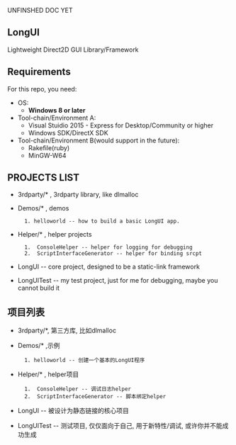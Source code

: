 ﻿UNFINSHED DOC YET

## LongUI
  
Lightweight Direct2D GUI Library/Framework

## Requirements
  
For this repo, you need:
  
  - OS: 
    - **Windows 8 or later**
  - Tool-chain/Environment A:
    - Visual Stuidio 2015 - Express for Desktop/Community or higher
    - Windows SDK/DirectX SDK
  - Tool-chain/Environment B(would support in the future):
    - Rakefile(ruby)
    - MinGW-W64

## PROJECTS LIST
  
  -  3rdparty/* , 3rdparty library, like dlmalloc
  -  Demos/* , demos
  
           1. helloworld -- how to build a basic LongUI app.
  -  Helper/* , helper projects
  
           1.  ConsoleHelper -- helper for logging for debugging
           2.  ScriptInterfaceGenerator -- helper for binding srcpt
  -  LongUI -- core project, designed to be a static-link framework
  -  LongUITest -- my test project, just for me for debugging,  maybe you cannot build it

## 项目列表
  
  - 3rdparty/*, 第三方库, 比如dlmalloc
  - Demos/* ,示例
  
          1. helloworld -- 创建一个基本的LongUI程序
  - Helper/* , helper项目
  
          1.  ConsoleHelper -- 调试日志helper
          2.  ScriptInterfaceGenerator -- 脚本绑定helper
  - LongUI -- 被设计为静态链接的核心项目
  - LongUITest -- 测试项目, 仅仅面向于自己, 用于新特性/调试, 或许你并不能成功生成